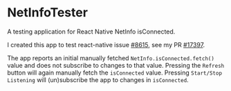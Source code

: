 # NetInfoTester
A testing application for React Native NetInfo isConnected.

I created this app to test react-native issue [#8615](https://github.com/facebook/react-native/issues/8615), see my PR [#17397](https://github.com/facebook/react-native/pull/17397).

The app reports an initial manually fetched `NetInfo.isConnected.fetch()` value and does not subscribe to changes to that value.  Pressing the `Refresh` button will again manually fetch the `isConnected` value.  Pressing `Start/Stop Listening` will (un)subscribe the app to changes in `isConnected`.